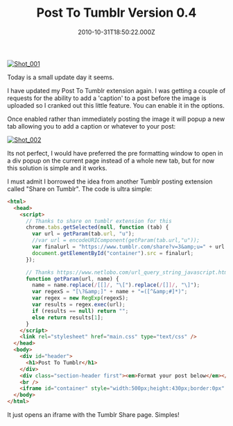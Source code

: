 ﻿---
coverImage: /images/fallback-post-header.png
date: "2010-10-31T18:50:22.000Z"
tags:
  - caption
  - extension
  - preformat
  - tumblr
  - update
title: Post To Tumblr Version 0.4
oldUrl: /post-to-tumbr/post-to-tumblr-version-0-4
---

[![](https://www.mikecann.blog/wp-content/uploads/2010/10/Shot_0012.png "Shot_001")](https://www.mikecann.blog/wp-content/uploads/2010/10/Shot_0012.png)

Today is a small update day it seems.

<!-- more -->

I have updated my Post To Tumblr extension again. I was getting a couple of requests for the ability to add a 'caption' to a post before the image is uploaded so I cranked out this little feature. You can enable it in the options.

Once enabled rather than immediately posting the image it will popup a new tab allowing you to add a caption or whatever to your post:

[![](https://www.mikecann.blog/wp-content/uploads/2010/10/Shot_0022.png "Shot_002")](https://www.mikecann.blog/wp-content/uploads/2010/10/Shot_0022.png)

Its not perfect, I would have preferred the pre formatting window to open in a div popup on the current page instead of a whole new tab, but for now this solution is simple and it works.

I must admit I borrowed the idea from another Tumblr posting extension called "Share on Tumblr". The code is ultra simple:

```html
<html>
  <head>
    <script>
      // Thanks to share on tumblr extension for this
      chrome.tabs.getSelected(null, function (tab) {
        var url = getParam(tab.url, "u");
        //var url = encodeURIComponent(getParam(tab.url,"u"));
        var finalurl = "https://www.tumblr.com/share?v=3&amp;u=" + url + "&amp;s=";
        document.getElementById("container").src = finalurl;
      });

      // Thanks https://www.netlobo.com/url_query_string_javascript.html
      function getParam(url, name) {
        name = name.replace(/[[]/, "\[").replace(/[]]/, "\]");
        var regexS = "[\?&amp;]" + name + "=([^&amp;#]*)";
        var regex = new RegExp(regexS);
        var results = regex.exec(url);
        if (results == null) return "";
        else return results[1];
      }
    </script>
    <link rel="stylesheet" href="main.css" type="text/css" />
  </head>
  <body>
    <div id="header">
      <h1>Post To Tumblr</h1>
    </div>
    <div class="section-header first"><em>Format your post below</em></div>
    <br />
    <iframe id="container" style="width:500px;height:430px;border:0px" src=""></iframe>
  </body>
</html>
```

It just opens an iframe with the Tumblr Share page. Simples!
